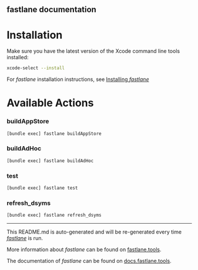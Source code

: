 fastlane documentation
----

# Installation

Make sure you have the latest version of the Xcode command line tools installed:

```sh
xcode-select --install
```

For _fastlane_ installation instructions, see [Installing _fastlane_](https://docs.fastlane.tools/#installing-fastlane)

# Available Actions

### buildAppStore

```sh
[bundle exec] fastlane buildAppStore
```



### buildAdHoc

```sh
[bundle exec] fastlane buildAdHoc
```



### test

```sh
[bundle exec] fastlane test
```



### refresh_dsyms

```sh
[bundle exec] fastlane refresh_dsyms
```



----

This README.md is auto-generated and will be re-generated every time [_fastlane_](https://fastlane.tools) is run.

More information about _fastlane_ can be found on [fastlane.tools](https://fastlane.tools).

The documentation of _fastlane_ can be found on [docs.fastlane.tools](https://docs.fastlane.tools).
